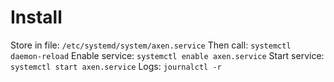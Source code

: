 # Install

Store in file: `/etc/systemd/system/axen.service`
Then call: `systemctl daemon-reload`
Enable service: `systemctl enable axen.service`
Start service: `systemctl start axen.service`
Logs: `journalctl -r`

